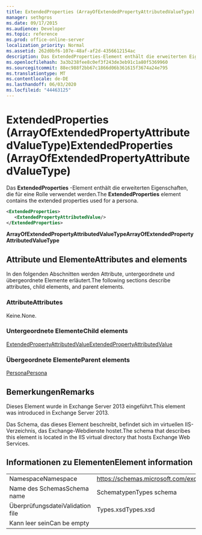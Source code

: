 ```yaml
---
title: ExtendedProperties (ArrayOfExtendedPropertyAttributedValueType)
manager: sethgros
ms.date: 09/17/2015
ms.audience: Developer
ms.topic: reference
ms.prod: office-online-server
localization_priority: Normal
ms.assetid: 262d0bf6-107e-48af-af2d-4356612154ac
description: Das ExtendedProperties-Element enthält die erweiterten Eigenschaften, die für eine Rolle verwendet werden.
ms.openlocfilehash: 3a3b238fee8c0ef3f243de3eb91c1a80f5369960
ms.sourcegitcommit: 88ec988f2bb67c1866d06b361615f3674a24e795
ms.translationtype: MT
ms.contentlocale: de-DE
ms.lasthandoff: 06/03/2020
ms.locfileid: "44463125"
---
```

# <a name="extendedproperties-arrayofextendedpropertyattributedvaluetype"></a><span data-ttu-id="ecba1-103">ExtendedProperties (ArrayOfExtendedPropertyAttributedValueType)</span><span class="sxs-lookup"><span data-stu-id="ecba1-103">ExtendedProperties (ArrayOfExtendedPropertyAttributedValueType)</span></span>

<span data-ttu-id="ecba1-104">Das **ExtendedProperties** -Element enthält die erweiterten Eigenschaften, die für eine Rolle verwendet werden.</span><span class="sxs-lookup"><span data-stu-id="ecba1-104">The **ExtendedProperties** element contains the extended properties used for a persona.</span></span> 
  
```XML
<ExtendedProperties>
   <ExtendedPropertyAttributedValue/>
</ExtendedProperties>
```

 <span data-ttu-id="ecba1-105">**ArrayOfExtendedPropertyAttributedValueType**</span><span class="sxs-lookup"><span data-stu-id="ecba1-105">**ArrayOfExtendedPropertyAttributedValueType**</span></span>
## <a name="attributes-and-elements"></a><span data-ttu-id="ecba1-106">Attribute und Elemente</span><span class="sxs-lookup"><span data-stu-id="ecba1-106">Attributes and elements</span></span>

<span data-ttu-id="ecba1-107">In den folgenden Abschnitten werden Attribute, untergeordnete und übergeordnete Elemente erläutert.</span><span class="sxs-lookup"><span data-stu-id="ecba1-107">The following sections describe attributes, child elements, and parent elements.</span></span>
  
### <a name="attributes"></a><span data-ttu-id="ecba1-108">Attribute</span><span class="sxs-lookup"><span data-stu-id="ecba1-108">Attributes</span></span>

<span data-ttu-id="ecba1-109">Keine.</span><span class="sxs-lookup"><span data-stu-id="ecba1-109">None.</span></span>
  
### <a name="child-elements"></a><span data-ttu-id="ecba1-110">Untergeordnete Elemente</span><span class="sxs-lookup"><span data-stu-id="ecba1-110">Child elements</span></span>

[<span data-ttu-id="ecba1-111">ExtendedPropertyAttributedValue</span><span class="sxs-lookup"><span data-stu-id="ecba1-111">ExtendedPropertyAttributedValue</span></span>](extendedpropertyattributedvalue.md)
  
### <a name="parent-elements"></a><span data-ttu-id="ecba1-112">Übergeordnete Elemente</span><span class="sxs-lookup"><span data-stu-id="ecba1-112">Parent elements</span></span>

[<span data-ttu-id="ecba1-113">Persona</span><span class="sxs-lookup"><span data-stu-id="ecba1-113">Persona</span></span>](persona.md)
  
## <a name="remarks"></a><span data-ttu-id="ecba1-114">Bemerkungen</span><span class="sxs-lookup"><span data-stu-id="ecba1-114">Remarks</span></span>

<span data-ttu-id="ecba1-115">Dieses Element wurde in Exchange Server 2013 eingeführt.</span><span class="sxs-lookup"><span data-stu-id="ecba1-115">This element was introduced in Exchange Server 2013.</span></span>
  
<span data-ttu-id="ecba1-116">Das Schema, das dieses Element beschreibt, befindet sich im virtuellen IIS-Verzeichnis, das Exchange-Webdienste hostet.</span><span class="sxs-lookup"><span data-stu-id="ecba1-116">The schema that describes this element is located in the IIS virtual directory that hosts Exchange Web Services.</span></span>
  
## <a name="element-information"></a><span data-ttu-id="ecba1-117">Informationen zu Elementen</span><span class="sxs-lookup"><span data-stu-id="ecba1-117">Element information</span></span>

|||
|:-----|:-----|
|<span data-ttu-id="ecba1-118">Namespace</span><span class="sxs-lookup"><span data-stu-id="ecba1-118">Namespace</span></span>  <br/> |https://schemas.microsoft.com/exchange/services/2006/types  <br/> |
|<span data-ttu-id="ecba1-119">Name des Schemas</span><span class="sxs-lookup"><span data-stu-id="ecba1-119">Schema name</span></span>  <br/> |<span data-ttu-id="ecba1-120">Schematypen</span><span class="sxs-lookup"><span data-stu-id="ecba1-120">Types schema</span></span>  <br/> |
|<span data-ttu-id="ecba1-121">Überprüfungsdatei</span><span class="sxs-lookup"><span data-stu-id="ecba1-121">Validation file</span></span>  <br/> |<span data-ttu-id="ecba1-122">Types.xsd</span><span class="sxs-lookup"><span data-stu-id="ecba1-122">Types.xsd</span></span>  <br/> |
|<span data-ttu-id="ecba1-123">Kann leer sein</span><span class="sxs-lookup"><span data-stu-id="ecba1-123">Can be empty</span></span>  <br/> ||
   

